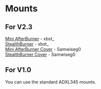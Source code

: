 # Mounts
## For V2.3
[Mini AfterBurner](./V2.3/MiniAB.stl) - xbst_
<br>[StealthBurner](./V2.3/StealthBurner.stl) - xbst_
<br>[Mini AfterBurner Cover](./V2.3/MiniAB_Cover.stl) - Samwiseg0
<br>[StealthBurner Cover](./V2.3/SB_cover.stl) - Samwiseg0
<br>
## For V1.0
You can use the standard ADXL345 mounts.
